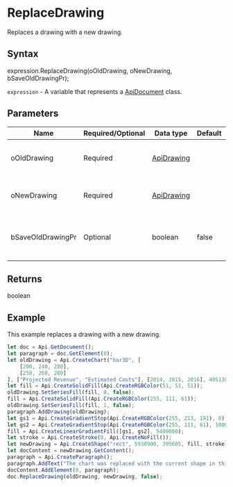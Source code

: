 # ReplaceDrawing

Replaces a drawing with a new drawing.

## Syntax

expression.ReplaceDrawing(oOldDrawing, oNewDrawing, bSaveOldDrawingPr);

`expression` - A variable that represents a [ApiDocument](../ApiDocument.md) class.

## Parameters

| **Name** | **Required/Optional** | **Data type** | **Default** | **Description** |
| ------------- | ------------- | ------------- | ------------- | ------------- |
| oOldDrawing | Required | [ApiDrawing](../../ApiDrawing/ApiDrawing.md) |  | A drawing which will be replaced. |
| oNewDrawing | Required | [ApiDrawing](../../ApiDrawing/ApiDrawing.md) |  | A drawing to replace the old drawing. |
| bSaveOldDrawingPr | Optional | boolean | false | Specifies if the old drawing settings will be saved. |

## Returns

boolean

## Example

This example replaces a drawing with a new drawing.

```javascript
let doc = Api.GetDocument();
let paragraph = doc.GetElement(0);
let oldDrawing = Api.CreateChart("bar3D", [
	[200, 240, 280],
	[250, 260, 280]
], ["Projected Revenue", "Estimated Costs"], [2014, 2015, 2016], 4051300, 2347595, 24);
let fill = Api.CreateSolidFill(Api.CreateRGBColor(51, 51, 51));
oldDrawing.SetSeriesFill(fill, 0, false);
fill = Api.CreateSolidFill(Api.CreateRGBColor(255, 111, 61));
oldDrawing.SetSeriesFill(fill, 1, false);
paragraph.AddDrawing(oldDrawing);
let gs1 = Api.CreateGradientStop(Api.CreateRGBColor(255, 213, 191), 0);
let gs2 = Api.CreateGradientStop(Api.CreateRGBColor(255, 111, 61), 100000);
fill = Api.CreateLinearGradientFill([gs1, gs2], 5400000);
let stroke = Api.CreateStroke(0, Api.CreateNoFill());
let newDrawing = Api.CreateShape("rect", 5930900, 395605, fill, stroke);
let docContent = newDrawing.GetContent();
paragraph = Api.CreateParagraph();
paragraph.AddText("The chart was replaced with the current shape in this document.");
docContent.AddElement(0, paragraph);
doc.ReplaceDrawing(oldDrawing, newDrawing, false);
```
